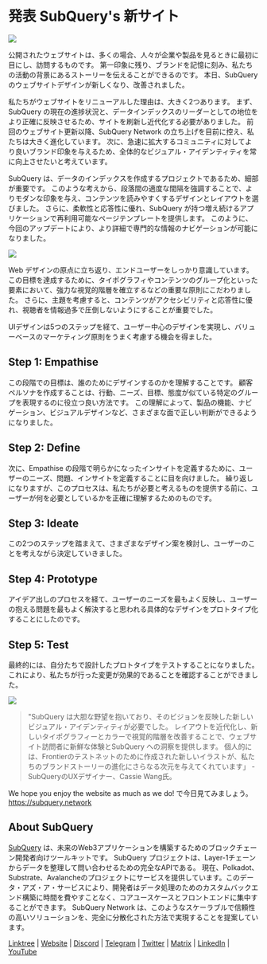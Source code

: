 # 発表 SubQuery's 新サイト

![](https://miro.medium.com/max/1400/0*AnB_ILxq6i0kKz2Y)

公開されたウェブサイトは、多くの場合、人々が企業や製品を見るときに最初に目にし、訪問するものです。 第一印象に残り、ブランドを記憶に刻み、私たちの活動の背景にあるストーリーを伝えることができるのです。 本日、SubQuery のウェブサイトデザインが新しくなり、改善されました。

私たちがウェブサイトをリニューアルした理由は、大きく2つあります。 まず、SubQuery の現在の進捗状況と、データインデックスのリーダーとしての地位をより正確に反映させるため、サイトを刷新し近代化する必要がありました。 前回のウェブサイト更新以降、SubQuery Network の立ち上げを目前に控え、私たちは大きく進化しています。 次に、急速に拡大するコミュニティに対してより良いブランド印象を与えるため、全体的なビジュアル・アイデンティティを常に向上させたいと考えています。

SubQuery は、データのインデックスを作成するプロジェクトであるため、細部が重要です。 このような考えから、段落間の適度な間隔を強調することで、よりモダンな印象を与え、コンテンツを読みやすくするデザインとレイアウトを選びました。 さらに、柔軟性と応答性に優れ、SubQuery が持つ増え続けるアプリケーションで再利用可能なページテンプレートを提供します。 このように、今回のアップデートにより、より詳細で専門的な情報のナビゲーションが可能になりました。

![](https://miro.medium.com/max/1400/1*rqmuhuC5rdV7sZN2AwokZQ.png)

Web デザインの原点に立ち返り、エンドユーザーをしっかり意識しています。 この目標を達成するために、タイポグラフィやコンテンツのグループ化といった要素において、強力な視覚的階層を確立するなどの重要な原則にこだわりました。 さらに、主題を考慮すると、コンテンツがアクセシビリティと応答性に優れ、視聴者を情報過多で圧倒しないようにすることが重要でした。

UIデザインは5つのステップを経て、ユーザー中心のデザインを実現し、バリューベースのマーケティング原則をうまく考慮する機会を得ました。

## Step 1: Empathise

この段階での目標は、誰のためにデザインするのかを理解することです。 顧客ペルソナを作成することは、行動、ニーズ、目標、態度が似ている特定のグループを表現するのに役立つ良い方法です。 この理解によって、製品の機能、ナビゲーション、ビジュアルデザインなど、さまざまな面で正しい判断ができるようになりました。

## Step 2: Define

次に、Empathise の段階で明らかになったインサイトを定義するために、ユーザーのニーズ、問題、インサイトを定義することに目を向けました。 繰り返しになりますが、このプロセスは、私たちが必要と考えるものを提供する前に、ユーザーが何を必要としているかを正確に理解するためのものです。

## Step 3: Ideate

この2つのステップを踏まえて、さまざまなデザイン案を検討し、ユーザーのことを考えながら決定していきました。

## Step 4: Prototype

アイデア出しのプロセスを経て、ユーザーのニーズを最もよく反映し、ユーザーの抱える問題を最もよく解決すると思われる具体的なデザインをプロトタイプ化することにしたのです。

## Step 5: Test

最終的には、自分たちで設計したプロトタイプをテストすることになりました。 これにより、私たちが行った変更が効果的であることを確認することができました。

![](https://miro.medium.com/max/1400/1*AMO1WP2Yg1MtNht22gIeaw.png)

> "SubQuery は大胆な野望を抱いており、そのビジョンを反映した新しいビジュアル・アイデンティティが必要でした。 レイアウトを近代化し、新しいタイポグラフィーとカラーで視覚的階層を改善することで、ウェブサイト訪問者に新鮮な体験とSubQuery への洞察を提供します。 個人的には、Frontierのテストネットのために作成された新しいイラストが、私たちのブランドストーリーの進化にさらなる次元を与えてくれています」</em> - SubQueryのUXデザイナー、Cassie Wang氏。

We hope you enjoy the website as much as we do! で今日見てみましょう。https://subquery.network

## About SubQuery

[SubQuery](https://subquery.network) は、未来のWeb3アプリケーションを構築するためのブロックチェーン開発者向けツールキットです。 SubQuery プロジェクトは、Layer-1チェーンからデータを整理して問い合わせるための完全なAPIである。 現在、Polkadot、Substrate、Avalancheのプロジェクトにサービスを提供しています。このデータ・アズ・ア・サービスにより、開発者はデータ処理のためのカスタムバックエンド構築に時間を費やすことなく、コアユースケースとフロントエンドに集中することができます。 SubQuery Network は、このようなスケーラブルで信頼性の高いソリューションを、完全に分散化された方法で実現することを提案しています。

​​[Linktree](https://linktr.ee/subquerynetwork) | [Website](https://subquery.network/) | [Discord](https://discord.com/invite/78zg8aBSMG) | [Telegram](https://t.me/subquerynetwork) | [Twitter](https://twitter.com/subquerynetwork) | [Matrix](https://matrix.to/#/#subquery:matrix.org) | [LinkedIn](https://www.linkedin.com/company/subquery) | [YouTube](https://www.youtube.com/channel/UCi1a6NUUjegcLHDFLr7CqLw)
